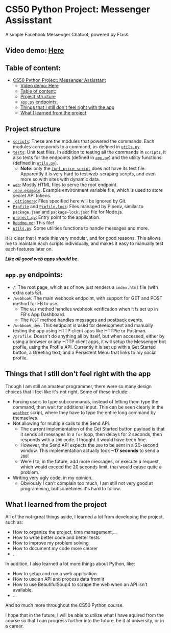 # CS50 Python Project: Messenger Assisstant
A simple Facebook Messenger Chatbot, powered by Flask.
## Video demo: [Here]()

## Table of content:
- [CS50 Python Project: Messenger Assisstant](#cs50-python-project-messenger-assisstant)
  - [Video demo: Here](#video-demo-here)
  - [Table of content:](#table-of-content)
  - [Project structure](#project-structure)
  - [`app.py` endpoints:](#apppy-endpoints)
  - [Things that I still don't feel right with the app](#things-that-i-still-dont-feel-right-with-the-app)
  - [What I learned from the project](#what-i-learned-from-the-project)
## Project structure
- [`scripts`](./scripts/): These are the modules that powered the commands. Each modules corresponds to a command, as defined in [`utils.py`](./utils.py). 
- [`tests`](./tests/): Unit test files. In addition to testing all the commands in `scripts`, it also tests for the endpoints (defined in [`app.py`](app.py)) and the utility functions (defined in [`utils.py`](utils.py)).
  - **Note**: only the [`fuel_price script`](./scripts/fuel_price.py) does not have its test file. Apparently it is very hard to test web-scraping scripts, and even more so with sites with dynamic data.
- [`web`](./web/): Mostly HTML files to serve the root endpoint. 
- [`.env.example`](./.env.example): Example environment variable file, which is used to store secret API tokens.
- [`.gitignore`](./.gitignore): Files specified here will be ignored by Git.
- [`Pipfile`](./Pipfile) and [`Pipfile.lock`](./Pipfile.lock): Files managed by Pipenv, similar to `package.json` and `package-lock.json` file for Node.js.
- [`project.py`](./project.py): Entry point to the application.
- [`Readme.md`](./README.md): This file!
- [`utils.py`](./utils.py): Some utilities functions to handle messages and more.

It is clear that I made this very modular, and for good reasons. This allows me to maintain each scripts individually, and makes it easy to manually test each features later on.

***Like all good web apps should be.***

## `app.py` endpoints:
- `/`: The root page, which as of now just renders a `index.html` file (with extra cats 🐱).
- `/webhook`: The main webhook endpoint, with support for GET and POST method for FB to use.
  - The `GET` method handles webhook verification when it is set up in FB's App Dashboard.
  - The `POST` method handles messages and postback events.
- `/webhook_dev`: This endpoint is used for development and manually testing the app using HTTP client apps like HTTPie or Postman.
- `/profile`: Doesn't do anything all by itself, but when accessed, either by using a browser or any HTTP client apps, it will setup the Messenger bot profile, using the Profile API.
Currently it is set up with a Get Started button, a Greeting text, and a Persistent Menu that links to my social profile.

## Things that I still don't feel right with the app
Though I am still an amateur programmer, there were so many design choices that I feel like it's not right. 
Some of these include:

- Forcing users to type subcommands, instead of letting them type the command, then wait for additional input. This can be seen clearly in the [`weather`](./scripts/weather.py) script, where they have to type the entire long command by themselves.
- Not allowing for multiple calls to the Send API. 
  - The current implementation of the Get Started button payload is that it sends all messages in a `for` loop, then delays for 2 seconds, then responds with a `200` code. I thought it would have been fine.
  - However, the Send API expects the `200` to be sent in a 20-second window. This implementation actually took **~17 seconds** to send a `200`! 
  - Were I to, in the future, add more messages, or execute a request, which would exceed the 20 seconds limit, that would cause quite a problem.
- Writing very ugly code, in my opinion. 
  - Obviously I can't complain too much, I am still not very good at programming, but sometimes it's hard to follow.

## What I learned from the project
All of the not-great things aside, I learned a lot from developing the project, such as:
- How to organize the project, time management,...
- How to write better code and better tests
- How to improve my problem solving
- How to document my code more clearer
- ...
  
In addition, I also learned a lot more things about Python, like:
- How to setup and run a web application
- How to use an API and process data from it
- How to use BeautifulSoup4 to scrape the web when an API isn't available.
- ...

And so much more throughout the CS50 Python course. 

I hope that in the future, I will be able to utilize what I have aquired from the course so that I can progress further into the future, be it at university, or in a career.